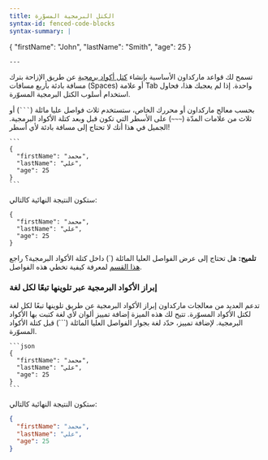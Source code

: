 ```yaml
---
title: الكتل البرمجية المسوّرة
syntax-id: fenced-code-blocks
syntax-summary: |
  ```
  {
  "firstName": "John",
  "lastName": "Smith",
  "age": 25
  }
  ```
---
```


تسمح لك قواعد ماركداون الأساسية بإنشاء [كتل أكواد برمجية](https://guide.dawin.io/basic-syntax#code-blocks) عن طريق الإزاحة بترك مسافة بادئة بأربع مسافات (Spaces) أو علامة Tab واحدة. إذا لم يعجبك هذا، فحاول استخدام أسلوب الكتل البرمجية المسوّرة.

بحسب معالج ماركداون أو محررك الخاص، ستستخدم ثلاث فواصل عليا مائلة (<code>```</code>) أو ثلاث من علامات المدّة (`~~~`) على الأسطر التي تكون قبل وبعد كتلة الأكواد البرمجية. الجميل في هذا أنك لا تحتاج إلى مسافة بادئة لأي أسطر!

````
```
{
  "firstName": "محمد",
  "lastName": "علي",
  "age": 25
}
```
````

ستكون النتيجة النهائية كالتالي:

```text
{
  "firstName": "محمد",
  "lastName": "علي",
  "age": 25
}
```

<div class="alert alert-success">
  <i class="fas fa-lightbulb"></i> <strong>تلميح:</strong> هل تحتاج إلى عرض الفواصل العليا المائلة (`) داخل كتلة الأكواد البرمجية؟ راجع <a href="https://guide.dawin.io/basic-syntax/#escaping-backticks">هذا القسم</a> لمعرفة كيفية تخطي هذه الفواصل.
</div>

### إبراز الأكواد البرمجية عبر تلوينها تبعًا لكل لغة

تدعم العديد من معالجات ماركداون إبراز الأكواد البرمجية عن طريق تلوينها تبعًا لكل لغة لكتل الأكواد المسوّرة. تتيح لك هذه الميزة إضافة تمييز ألوان لأي لغة كتبت بها الأكواد البرمجية. لإضافة تمييز، حدّد لغة بجوار الفواصل العليا المائلة (```) قبل كتلة الأكواد المسوّرة.

````
```json
{
  "firstName": "محمد",
  "lastName": "علي",
  "age": 25
}
```
````

ستكون النتيجة النهائية كالتالي:

```json
{
  "firstName": "محمد",
  "lastName": "علي",
  "age": 25
}
```
